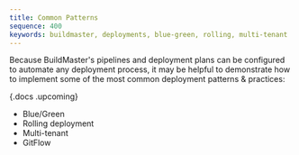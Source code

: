 ```yaml
---
title: Common Patterns
sequence: 400
keywords: buildmaster, deployments, blue-green, rolling, multi-tenant
---
```


Because BuildMaster's pipelines and deployment plans can be configured to automate any deployment process, it may be helpful to demonstrate how to implement some of the most common deployment patterns & practices:

{.docs .upcoming}
 - Blue/Green
 - Rolling deployment
 - Multi-tenant
 - GitFlow

